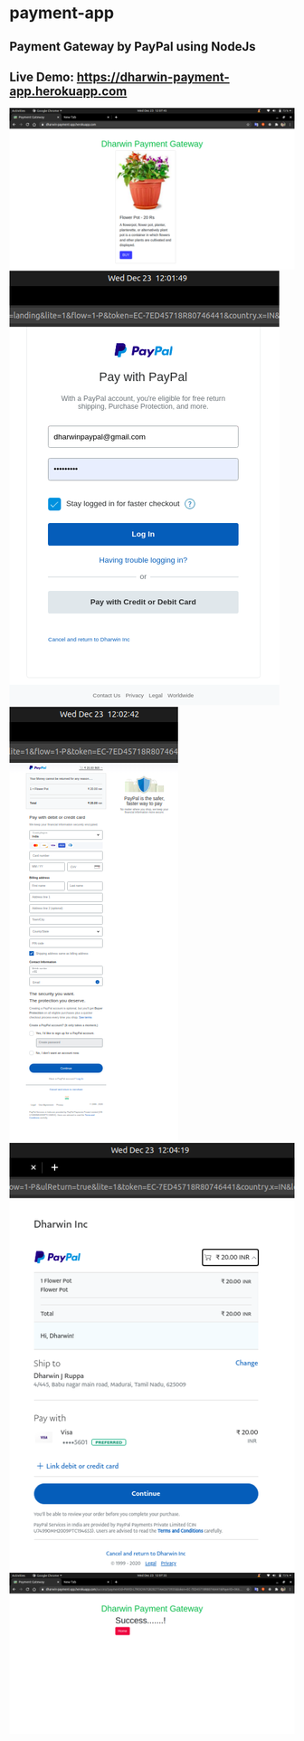 # payment-app
## Payment Gateway by PayPal using NodeJs
## Live Demo: https://dharwin-payment-app.herokuapp.com

<img src="demo_images/0.png">

<img src="demo_images/1.png">

<img src="demo_images/2.png">

<img src="demo_images/3.png">

<img src="demo_images/4.png">
